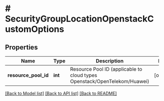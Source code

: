 # # SecurityGroupLocationOpenstackCustomOptions

## Properties

Name | Type | Description | Notes
------------ | ------------- | ------------- | -------------
**resource_pool_id** | **int** | Resource Pool ID (applicable to cloud types Openstack/OpenTelekom/Huawei) | [optional]

[[Back to Model list]](../../README.md#models) [[Back to API list]](../../README.md#endpoints) [[Back to README]](../../README.md)
